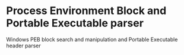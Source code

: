 # Process Environment Block and Portable Executable parser
Windows PEB block search and manipulation and Portable Executable header parser

